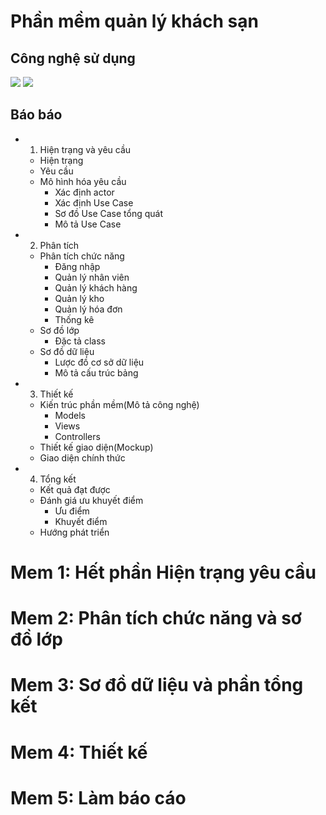 
# Phần mềm quản lý khách sạn
## Công nghệ sử dụng
![](https://img.icons8.com/color/48/000000/c-plus-plus-logo.png)
![](https://img.icons8.com/color/48/000000/microsoft-sql-server.png)
## Báo báo
  - 1. Hiện trạng và yêu cầu 
    - Hiện trạng
    - Yêu cầu
    - Mô hình hóa yêu cầu
      + Xác định actor
      + Xác định Use Case
      + Sơ đồ Use Case tổng quát
      + Mô tả Use Case

  - 2. Phân tích
    - Phân tích chức năng
      + Đăng nhập
      + Quản lý nhân viên
      + Quản lý khách hàng
      + Quản lý kho
      + Quản lý hóa đơn
      + Thống kê
    - Sơ đồ lớp
      + Đặc tả class
    - Sơ đồ dữ liệu
      + Lược đồ cơ sở dữ liệu
      + Mô tả cấu trúc bảng

  - 3. Thiết kế
    - Kiến trúc phần mềm(Mô tả công nghệ)
      + Models
      + Views
      + Controllers
    - Thiết kế giao diện(Mockup)
    - Giao diện chính thức

  - 4. Tổng kết
    - Kết quả đạt được
    - Đánh giá ưu khuyết điểm
      + Ưu điểm
      + Khuyết điểm
    - Hướng phát triển

# Mem 1: Hết phần Hiện trạng yêu cầu
# Mem 2: Phân tích chức năng và sơ đồ lớp
# Mem 3: Sơ đồ dữ liệu và phần tổng kết
# Mem 4: Thiết kế
# Mem 5: Làm báo cáo
